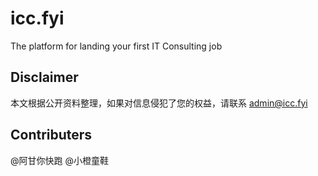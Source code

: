 # icc.fyi

The platform for landing your first IT Consulting job

## Disclaimer

本文根据公开资料整理，如果对信息侵犯了您的权益，请联系 admin@icc.fyi

## Contributers

@阿甘你快跑
@小橙童鞋

